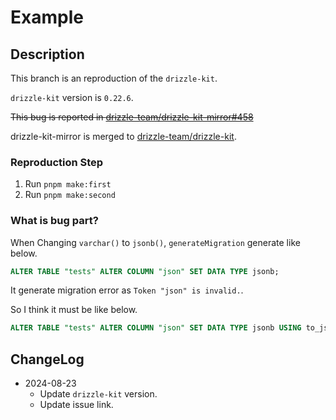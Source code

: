 # Example

## Description

This branch is an reproduction of the `drizzle-kit`.

`drizzle-kit` version is `0.22.6`.

<del>This bug is reported in [drizzle-team/drizzle-kit-mirror#458](https://github.com/drizzle-team/drizzle-kit-mirror/issues/458)</del>

drizzle-kit-mirror is merged to [drizzle-team/drizzle-kit](https://github.com/drizzle-team/drizzle-orm).

### Reproduction Step

1. Run `pnpm make:first`
2. Run `pnpm make:second`

### What is bug part?

When Changing `varchar()` to `jsonb()`, `generateMigration` generate like below.

```sql
ALTER TABLE "tests" ALTER COLUMN "json" SET DATA TYPE jsonb;
```

It generate migration error as `Token "json" is invalid.`.

So I think it must be like below.

```sql
ALTER TABLE "tests" ALTER COLUMN "json" SET DATA TYPE jsonb USING to_jsonb("json");
```

## ChangeLog

- 2024-08-23
  - Update `drizzle-kit` version.
  - Update issue link.